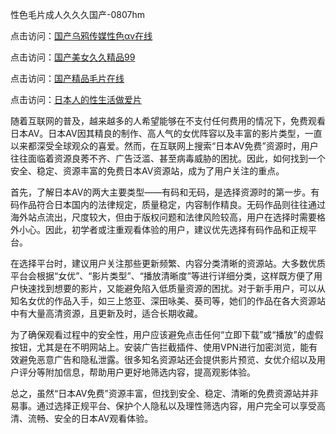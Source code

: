 性色毛片成人久久久国产-0807hm

点击访问：<a href="https://heiliaoe8ajia.pages.dev">国产乌鸦传媒性色αv在线</a>

点击访问：<a href="https://heiliaozj3tjd.pages.dev">国产美女久久精品99</a>

点击访问：<a href="https://fdhf-454.pages.dev/">国产精品毛片在线</a>

点击访问：<a href="https://tfda.pages.dev/">日本人的性生活做爱片</a>



随着互联网的普及，越来越多的人希望能够在不支付任何费用的情况下，免费观看日本AV。日本AV因其精良的制作、高人气的女优阵容以及丰富的影片类型，一直以来都深受全球观众的喜爱。然而，在互联网上搜索“日本AV免费”资源时，用户往往面临着资源良莠不齐、广告泛滥、甚至病毒威胁的困扰。因此，如何找到一个安全、稳定、资源丰富的免费日本AV资源站，成为了用户关注的重点。

首先，了解日本AV的两大主要类型——有码和无码，是选择资源时的第一步。有码作品符合日本国内的法律规定，质量稳定，内容制作精良。无码作品则往往通过海外站点流出，尺度较大，但由于版权问题和法律风险较高，用户在选择时需要格外小心。因此，初学者或注重观看体验的用户，建议优先选择有码作品和正规平台。

在选择平台时，建议用户关注那些更新频繁、内容分类清晰的资源站。大多数优质平台会根据“女优”、“影片类型”、“播放清晰度”等进行详细分类，这样既方便了用户快速找到想要的影片，又能避免陷入低质量资源的困扰。对于新手用户，可以从知名女优的作品入手，如三上悠亚、深田咏美、葵司等，她们的作品在各大资源站中有大量高清资源，且更新及时，适合长期收藏。

为了确保观看过程中的安全性，用户应该避免点击任何“立即下载”或“播放”的虚假按钮，尤其是在不明网站上。安装广告拦截插件、使用VPN进行加密浏览，能有效避免恶意广告和隐私泄露。很多知名资源站还会提供影片预览、女优介绍以及用户评分等附加信息，帮助用户更好地筛选内容，提高观影体验。

总之，虽然“日本AV免费”资源丰富，但找到安全、稳定、清晰的免费资源站并非易事。通过选择正规平台、保护个人隐私以及理性筛选内容，用户完全可以享受高清、流畅、安全的日本AV观看体验。



<span style="display:none;">[Canonical link](https://github.com/ff00269/99985 ）</span>
